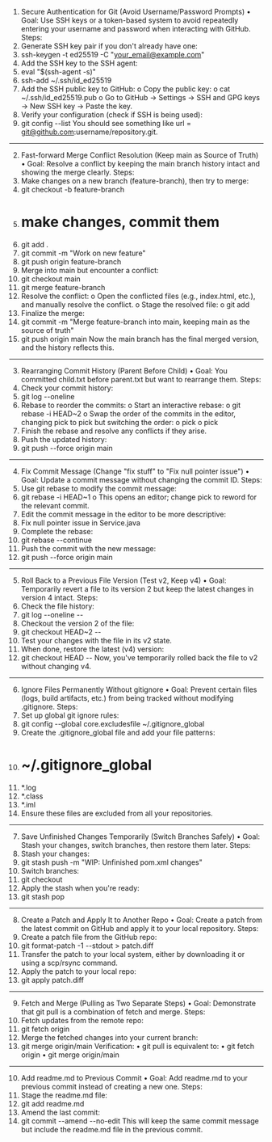 1. Secure Authentication for Git (Avoid Username/Password Prompts)
•	Goal: Use SSH keys or a token-based system to avoid repeatedly entering your username and password when interacting with GitHub.
Steps:
1.	Generate SSH key pair if you don't already have one:
2.	ssh-keygen -t ed25519 -C "your_email@example.com"
3.	Add the SSH key to the SSH agent:
4.	eval "$(ssh-agent -s)"
5.	ssh-add ~/.ssh/id_ed25519
6.	Add the SSH public key to GitHub:
o	Copy the public key:
o	cat ~/.ssh/id_ed25519.pub
o	Go to GitHub -> Settings -> SSH and GPG keys -> New SSH key -> Paste the key.
7.	Verify your configuration (check if SSH is being used):
8.	git config --list
You should see something like url = git@github.com:username/repository.git.
________________________________________
2. Fast-forward Merge Conflict Resolution (Keep main as Source of Truth)
•	Goal: Resolve a conflict by keeping the main branch history intact and showing the merge clearly.
Steps:
1.	Make changes on a new branch (feature-branch), then try to merge:
2.	git checkout -b feature-branch
3.	# make changes, commit them
4.	git add .
5.	git commit -m "Work on new feature"
6.	git push origin feature-branch
7.	Merge into main but encounter a conflict:
8.	git checkout main
9.	git merge feature-branch
10.	Resolve the conflict:
o	Open the conflicted files (e.g., index.html, etc.), and manually resolve the conflict.
o	Stage the resolved file:
o	git add <resolved-file>
11.	Finalize the merge:
12.	git commit -m "Merge feature-branch into main, keeping main as the source of truth"
13.	git push origin main
Now the main branch has the final merged version, and the history reflects this.
________________________________________
3. Rearranging Commit History (Parent Before Child)
•	Goal: You committed child.txt before parent.txt but want to rearrange them.
Steps:
1.	Check your commit history:
2.	git log --oneline
3.	Rebase to reorder the commits:
o	Start an interactive rebase:
o	git rebase -i HEAD~2
o	Swap the order of the commits in the editor, changing pick to pick but switching the order:
o	pick <commit-id for parent.txt>
o	pick <commit-id for child.txt>
4.	Finish the rebase and resolve any conflicts if they arise.
5.	Push the updated history:
6.	git push --force origin main
________________________________________
4. Fix Commit Message (Change "fix stuff" to "Fix null pointer issue")
•	Goal: Update a commit message without changing the commit ID.
Steps:
1.	Use git rebase to modify the commit message:
2.	git rebase -i HEAD~1
o	This opens an editor; change pick to reword for the relevant commit.
3.	Edit the commit message in the editor to be more descriptive:
4.	Fix null pointer issue in Service.java
5.	Complete the rebase:
6.	git rebase --continue
7.	Push the commit with the new message:
8.	git push --force origin main
________________________________________
5. Roll Back to a Previous File Version (Test v2, Keep v4)
•	Goal: Temporarily revert a file to its version 2 but keep the latest changes in version 4 intact.
Steps:
1.	Check the file history:
2.	git log --oneline -- <file-path>
3.	Checkout the version 2 of the file:
4.	git checkout HEAD~2 -- <file-path>
5.	Test your changes with the file in its v2 state.
6.	When done, restore the latest (v4) version:
7.	git checkout HEAD -- <file-path>
Now, you've temporarily rolled back the file to v2 without changing v4.
________________________________________
6. Ignore Files Permanently Without gitignore
•	Goal: Prevent certain files (logs, build artifacts, etc.) from being tracked without modifying .gitignore.
Steps:
1.	Set up global git ignore rules:
2.	git config --global core.excludesfile ~/.gitignore_global
3.	Create the .gitignore_global file and add your file patterns:
4.	# ~/.gitignore_global
5.	*.log
6.	*.class
7.	*.iml
8.	Ensure these files are excluded from all your repositories.
________________________________________
7. Save Unfinished Changes Temporarily (Switch Branches Safely)
•	Goal: Stash your changes, switch branches, then restore them later.
Steps:
1.	Stash your changes:
2.	git stash push -m "WIP: Unfinished pom.xml changes"
3.	Switch branches:
4.	git checkout <other-branch>
5.	Apply the stash when you're ready:
6.	git stash pop
________________________________________
8. Create a Patch and Apply It to Another Repo
•	Goal: Create a patch from the latest commit on GitHub and apply it to your local repository.
Steps:
1.	Create a patch file from the GitHub repo:
2.	git format-patch -1 <commit-hash> --stdout > patch.diff
3.	Transfer the patch to your local system, either by downloading it or using a scp/rsync command.
4.	Apply the patch to your local repo:
5.	git apply patch.diff
________________________________________
9. Fetch and Merge (Pulling as Two Separate Steps)
•	Goal: Demonstrate that git pull is a combination of fetch and merge.
Steps:
1.	Fetch updates from the remote repo:
2.	git fetch origin
3.	Merge the fetched changes into your current branch:
4.	git merge origin/main
Verification:
•	git pull is equivalent to:
•	git fetch origin
•	git merge origin/main
________________________________________
10. Add readme.md to Previous Commit
•	Goal: Add readme.md to your previous commit instead of creating a new one.
Steps:
1.	Stage the readme.md file:
2.	git add readme.md
3.	Amend the last commit:
4.	git commit --amend --no-edit
This will keep the same commit message but include the readme.md file in the previous commit.

